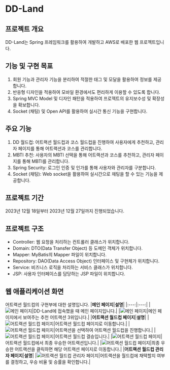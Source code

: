 # DD-Land

## 프로젝트 개요
DD-Land는 Spring 프레임워크를 활용하여 개발하고 AWS로 배포한 웹 프로젝트입니다.

## 기능 및 구현 목표
1. 회원 기능과 관리자 기능을 분리하여 적절한 태그 및 모달을 활용하여 정보를 제공합니다.
2. 반응형 디자인을 적용하여 모바일 환경에서도 편리하게 이용할 수 있도록 합니다.
3. Spring MVC Model 및 디자인 패턴을 적용하여 프로젝트의 유지보수성 및 확장성을 확보합니다.
4. Socket (채팅) 및 Open API를 활용하여 실시간 통신 기능을 구현합니다.

## 주요 기능
1. DD 월드컵: 어트랙션 월드컵과 코스 월드컵을 진행하여 사용자에게 추천하고, 관리자 페이지를 통해 어트랙션과 코스를 관리합니다.
2. MBTI 추천: 사용자의 MBTI 선택을 통해 어트랙션과 코스를 추천하고, 관리자 페이지를 통해 MBTI를 관리합니다.
3. Spring Security: 로그인 인증 및 인가를 통해 사용자와 관리자를 구분합니다.
4. Socket (채팅): Web socket을 활용하여 실시간으로 채팅을 할 수 있는 기능을 제공합니다.

## 프로젝트 기간
2023년 12월 18일부터 2023년 12월 27일까지 진행되었습니다.

## 프로젝트 구조
- Controller: 웹 요청을 처리하는 컨트롤러 클래스가 위치합니다.
- Domain: DTO(Data Transfer Object) 등 도메인 객체가 위치합니다.
- Mapper: MyBatis의 Mapper 파일이 위치합니다.
- Repository: DAO(Data Access Object) 인터페이스 및 구현체가 위치합니다.
- Service: 비즈니스 로직을 처리하는 서비스 클래스가 위치합니다.
- JSP: 사용자 인터페이스를 담당하는 JSP 파일이 위치합니다.
  
## 웹 애플리케이션 화면
어트랙션 월드컵의 구현부에 대한 설명입니다.
|**메인 페이지**|**설명**|
|:---:|:---:|
|![메인 페이지](https://isaac-seungwon.github.io/portfolio/assets/img/portfolio/portfolio-12/dd-land/dd-land%201.png)|DD-Land에 접속했을 때 메인 페이지입니다.|
|![메인 페이지](https://isaac-seungwon.github.io/portfolio/assets/img/portfolio/portfolio-12/dd-land/dd-land%202.png)|메인 페이지에서 보여주는 추천 어트랙션 3위입니다.|
|**어트랙션 월드컵 페이지**|**설명**|
|![어트랙션 월드컵 페이지](https://isaac-seungwon.github.io/portfolio/assets/img/portfolio/portfolio-12/dd-land/dd-land%204.png)|어트랙션 월드컵 페이지로 이동합니다.|
|![어트랙션 월드컵 페이지](https://isaac-seungwon.github.io/portfolio/assets/img/portfolio/portfolio-12/dd-land/dd-land%206.png)|어트랙션을 선택하여 어트랙션 월드컵을 진행합니다.|
|![어트랙션 월드컵 페이지](https://isaac-seungwon.github.io/portfolio/assets/img/portfolio/portfolio-12/dd-land/dd-land%207.png)|어트랙션 월드컵 결승입니다.|
|![어트랙션 월드컵 페이지](https://isaac-seungwon.github.io/portfolio/assets/img/portfolio/portfolio-12/dd-land/dd-land%208.png)|어트랙션 월드컵에서 최종 우승한 어트랙션입니다.|
|![어트랙션 월드컵 페이지](https://isaac-seungwon.github.io/portfolio/assets/img/portfolio/portfolio-12/dd-land/dd-land%209.png)|최종 우승한 어트랙션을 클릭하면 해당 어트랙션 페이지로 이동합니다.|
|**어트랙션 월드컵 관리자 페이지**|**설명**|
|![어트랙션 월드컵 관리자 페이지](https://isaac-seungwon.github.io/portfolio/assets/img/portfolio/portfolio-12/dd-land/dd-land%2018.png)|어트랙션을 월드컵에 채택할지 여부를 결정하고, 우승 비율 및 승률을 확인합니다.|

